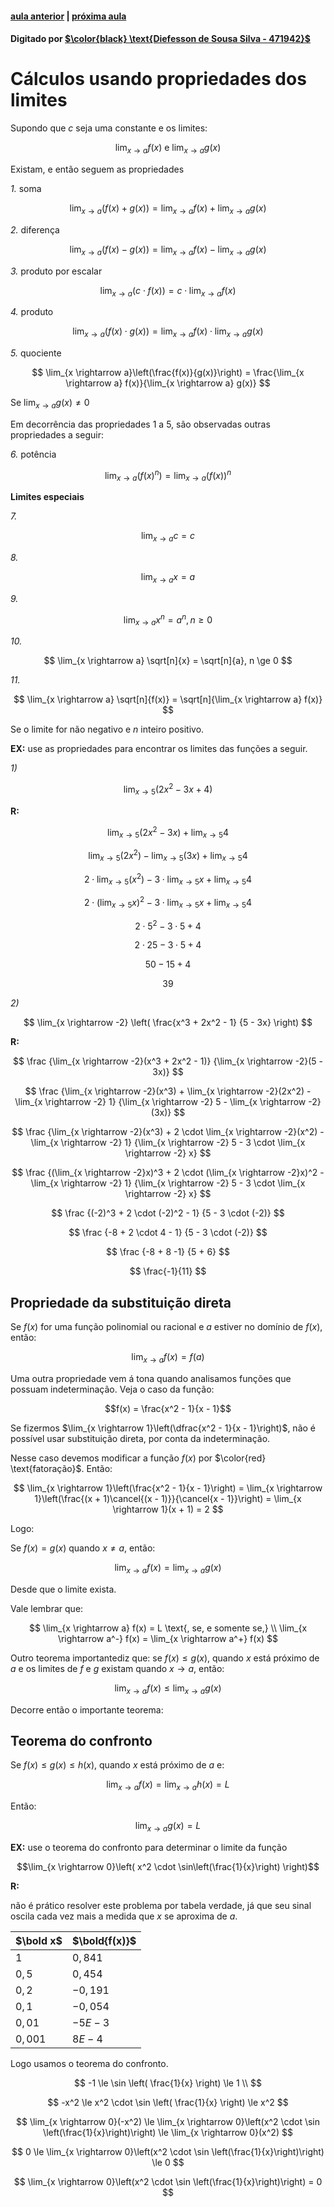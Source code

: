 <script>
  MathJax = {
    tex: {inlineMath: [['$', '$'], ['\\(', '\\)']]}
  };
  </script>
  <script id="MathJax-script" async src="https://cdn.jsdelivr.net/npm/mathjax@3/es5/tex-chtml.js"></script>
  
   <script src="https://cdn.jsdelivr.net/npm/mermaid@8.4.0/dist/mermaid.min.js"></script>
 <script>mermaid.initialize({startOnLoad:true});</script>

#### [aula anterior](./09-09-19-limites.html) | [próxima aula](./16-09-19-definicao-precisa-de-limite.html)

#### Digitado por [$\color{black} \text{Diefesson de Sousa Silva - 471942}$](mailto://diefesson.so@gmail.com)

# Cálculos usando propriedades dos limites

Supondo que $c$ seja uma constante e os limites:

$$\lim_{x \rightarrow a} f(x) \text{ e } \lim_{x \rightarrow a} g(x)$$

Existam, e então seguem as propriedades

*1.* soma

$$
\lim_{x \rightarrow a}(f(x) + g(x)) = \lim_{x \rightarrow a} f(x) + \lim_{x \rightarrow a} g(x)
$$

*2.* diferença

$$
\lim_{x \rightarrow a}(f(x) - g(x)) = \lim_{x \rightarrow a} f(x) - \lim_{x \rightarrow a} g(x)
$$

*3.* produto por escalar

$$
\lim_{x \rightarrow a}(c \cdot f(x)) = c \cdot \lim_{x \rightarrow a} f(x)
$$

*4.* produto

$$
\lim_{x \rightarrow a}(f(x) \cdot g(x)) = \lim_{x \rightarrow a} f(x) \cdot \lim_{x \rightarrow a} g(x)
$$


*5.* quociente

$$
\lim_{x \rightarrow a}\left(\frac{f(x)}{g(x)}\right) = \frac{\lim_{x \rightarrow a} f(x)}{\lim_{x \rightarrow a} g(x)}
$$

Se $\lim_{x \rightarrow a} g(x) \ne 0$

Em decorrência das propriedades $1$  a $5$, são observadas outras propriedades a seguir:

*6.* potência

$$
\lim_{x \rightarrow a}(f(x)^n) = \lim_{x \rightarrow a}(f(x))^n
$$

**Limites especiais** 

*7.*

$$\lim_{x \rightarrow a} c = c$$

*8.*

$$\lim_{x \rightarrow a} x = a$$

*9.*

$$\lim_{x \rightarrow a} x^n = a^n, n \ge 0$$

*10.*

$$
\lim_{x \rightarrow a} \sqrt[n]{x} = \sqrt[n]{a}, n \ge 0
$$

*11.*

$$
\lim_{x \rightarrow a} \sqrt[n]{f(x)} = \sqrt[n]{\lim_{x \rightarrow a} f(x)}
$$

Se o limite for não negativo e $n$ inteiro positivo.

**EX:** use as propriedades para encontrar os limites das funções a seguir.

*1)*

$$\lim_{x \rightarrow 5}(2x^2 - 3x + 4)$$

**R:**

$$
\lim_{x \rightarrow 5}(2x^2 - 3x) + \lim_{x \rightarrow 5} 4
$$

$$
\lim_{x \rightarrow 5}(2x^2) - \lim_{x \rightarrow 5} (3x) + \lim_{x \rightarrow 5} 4
$$

$$
2\cdot \lim_{x \rightarrow 5}(x^2) - 3 \cdot \lim_{x \rightarrow 5} x + \lim_{x \rightarrow 5} 4
$$

$$
2\cdot (\lim_{x \rightarrow 5}x)^2 - 3 \cdot \lim_{x \rightarrow 5} x + \lim_{x \rightarrow 5} 4
$$

$$
2 \cdot 5^2 - 3 \cdot 5 + 4
$$

$$
2 \cdot 25 - 3 \cdot 5 + 4
$$

$$
50 - 15 + 4
$$

$$39$$

*2)*

$$
\lim_{x \rightarrow -2} \left( \frac{x^3 + 2x^2 - 1} {5 - 3x} \right)
$$

**R:**

$$
\frac {\lim_{x \rightarrow -2}(x^3 + 2x^2 - 1)} {\lim_{x \rightarrow -2}(5 - 3x)}
$$

$$
\frac
{\lim_{x \rightarrow -2}(x^3) + \lim_{x \rightarrow -2}(2x^2) - \lim_{x \rightarrow -2} 1}
{\lim_{x \rightarrow -2} 5 - \lim_{x \rightarrow -2}(3x)}
$$

$$
\frac
{\lim_{x \rightarrow -2}(x^3) + 2 \cdot \lim_{x \rightarrow -2}(x^2) - \lim_{x \rightarrow -2} 1}
{\lim_{x \rightarrow -2} 5 - 3 \cdot \lim_{x \rightarrow -2} x}
$$

$$
\frac
{(\lim_{x \rightarrow -2}x)^3 + 2 \cdot (\lim_{x \rightarrow -2}x)^2 - \lim_{x \rightarrow -2} 1}
{\lim_{x \rightarrow -2} 5 - 3 \cdot \lim_{x \rightarrow -2} x}
$$

$$
\frac
{(-2)^3 + 2 \cdot (-2)^2 - 1}
{5 - 3 \cdot (-2)}
$$

$$
\frac
{-8 + 2 \cdot 4 - 1}
{5 - 3 \cdot (-2)}
$$

$$
\frac
{-8 + 8 -1}
{5 + 6}
$$

$$
\frac{-1}{11}
$$

## Propriedade da substituição direta

Se $f(x)$ for uma função polinomial ou racional e $a$ estiver no domínio de $f(x)$, então:

$$\lim_{x \rightarrow a}f(x) = f(a)$$

Uma outra propriedade vem á tona quando analisamos funções que possuam indeterminação. Veja o caso da função:

$$f(x) = \frac{x^2 - 1}{x - 1}$$

Se fizermos $\lim_{x \rightarrow 1}\left(\dfrac{x^2 - 1}{x - 1}\right)$, não é possível usar substituição direta, por conta da indeterminação.

Nesse caso devemos modificar a função $f(x)$ por $\color{red} \text{fatoração}$. Então:

$$
\lim_{x \rightarrow 1}\left(\frac{x^2 - 1}{x - 1}\right) = 
\lim_{x \rightarrow 1}\left(\frac{(x + 1)\cancel{(x - 1)}}{\cancel{x - 1}}\right) = 
\lim_{x \rightarrow 1}(x + 1) = 2
$$

Logo:

Se $f(x) = g(x)$ quando $x \ne a$, então:

$$
\lim_{x \rightarrow a} f(x) = \lim_{x \rightarrow a} g(x)
$$

Desde que o limite exista.

Vale lembrar que:

$$
\lim_{x \rightarrow a} f(x) = L \text{, se, e somente se,} \\
\lim_{x \rightarrow a^-} f(x) = \lim_{x \rightarrow a^+} f(x)
$$

Outro teorema importantediz que: se $f(x) \le g(x)$, quando $x$ está próximo de $a$ e os limites de $f$ e $g$ existam quando $x \rightarrow a$, então:

$$
\lim_{x \rightarrow a}f(x) \le \lim_{x \rightarrow a} g(x)
$$

Decorre então o importante teorema:

## Teorema do confronto

Se $f(x) \le g(x) \le h(x)$, quando $x$ está próximo de $a$ e:

$$
\lim_{x \rightarrow a} f(x) = \lim_{x \rightarrow a} h(x) = L
$$

Então:

$$
\lim_{x \rightarrow a} g(x) = L
$$

**EX:** use o teorema do confronto para determinar o limite da função

$$\lim_{x \rightarrow 0}\left( x^2 \cdot \sin\left(\frac{1}{x}\right) \right)$$

**R:**

não é prático resolver este problema por tabela verdade, já que seu sinal oscila cada vez mais a medida que $x$ se aproxima de $a$.

$\bold x$ | $\bold{f(x)}$
-|-
$1$     | $0,841$
$0,5$   | $0,454$
$0,2$   | $-0,191$
$0,1$   | $-0,054$
$0,01$  | $-5E-3$
$0,001$ | $8E-4$

Logo usamos o teorema do confronto.

$$
-1 \le \sin \left( \frac{1}{x} \right) \le 1 \\
$$

$$
-x^2 \le x^2 \cdot \sin \left( \frac{1}{x} \right) \le x^2
$$

$$
\lim_{x \rightarrow 0}(-x^2) \le \lim_{x \rightarrow 0}\left(x^2 \cdot \sin \left(\frac{1}{x}\right)\right) \le \lim_{x \rightarrow 0}(x^2)
$$

$$
0 \le \lim_{x \rightarrow 0}\left(x^2 \cdot \sin \left(\frac{1}{x}\right)\right) \le 0
$$

$$
\lim_{x \rightarrow 0}\left(x^2 \cdot \sin \left(\frac{1}{x}\right)\right) = 0
$$
